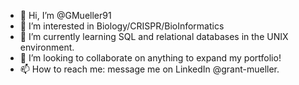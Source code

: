 - 👋 Hi, I’m @GMueller91
- 👀 I’m interested in Biology/CRISPR/BioInformatics
- 🌱 I’m currently learning SQL and relational databases in the UNIX environment.
- 💞️ I’m looking to collaborate on anything to expand my portfolio!
- 📫 How to reach me: message me on LinkedIn @grant-mueller.  

<!---
GMueller91/GMueller91 is a ✨ special ✨ repository because its `README.md` (this file) appears on your GitHub profile.
You can click the Preview link to take a look at your changes.
--->
